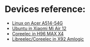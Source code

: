 # Devices reference:

- [Linux on Acer A514-54G](Linux_on_Acer_A514-54G_laptop.md)
- [Ubuntu in Xiaomi Mi Air 12](Xiaomi_Mi_Air_12)
- [Coreelec in H96 MAX X4](H96_MAX_X4_coreelec.md)
- [Libreelec/Coreelec in X92 Amlogic](X92_Amlogic_S912)
